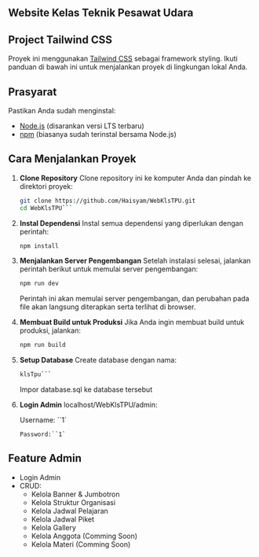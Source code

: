 ## Website Kelas Teknik Pesawat Udara

## Project Tailwind CSS

Proyek ini menggunakan [Tailwind CSS](https://tailwindcss.com/) sebagai framework styling. Ikuti panduan di bawah ini untuk menjalankan proyek di lingkungan lokal Anda.

## Prasyarat

Pastikan Anda sudah menginstal:

- [Node.js](https://nodejs.org/) (disarankan versi LTS terbaru)
- [npm](https://www.npmjs.com/) (biasanya sudah terinstal bersama Node.js)

## Cara Menjalankan Proyek

1. **Clone Repository**
   Clone repository ini ke komputer Anda dan pindah ke direktori proyek:

   ````bash
   git clone https://github.com/Haisyam/WebKlsTPU.git
   cd WebKlsTPU```
   ````

1. **Instal Dependensi**
   Instal semua dependensi yang diperlukan dengan perintah:

   ```bash
   npm install
   ```

1. **Menjalankan Server Pengembangan**
   Setelah instalasi selesai, jalankan perintah berikut untuk memulai server pengembangan:

   ```bash
   npm run dev
   ```

   Perintah ini akan memulai server pengembangan, dan perubahan pada file akan langsung diterapkan serta terlihat di browser.

1. **Membuat Build untuk Produksi**
   Jika Anda ingin membuat build untuk produksi, jalankan:

   ```bash
   npm run build
   ```

1. **Setup Database**
   Create database dengan nama:

   ````bash
   klsTpu```

   ````

   Impor database.sql ke database tersebut

1. **Login Admin**
   localhost/WebKlsTPU/admin:

   Username: ``1`

   ```
   Password:``1`
   ```

## Feature Admin

- Login Admin
- CRUD:
  - Kelola Banner & Jumbotron
  - Kelola Struktur Organisasi
  - Kelola Jadwal Pelajaran
  - Kelola Jadwal Piket
  - Kelola Gallery
  - Kelola Anggota (Comming Soon)
  - Kelola Materi (Comming Soon)
